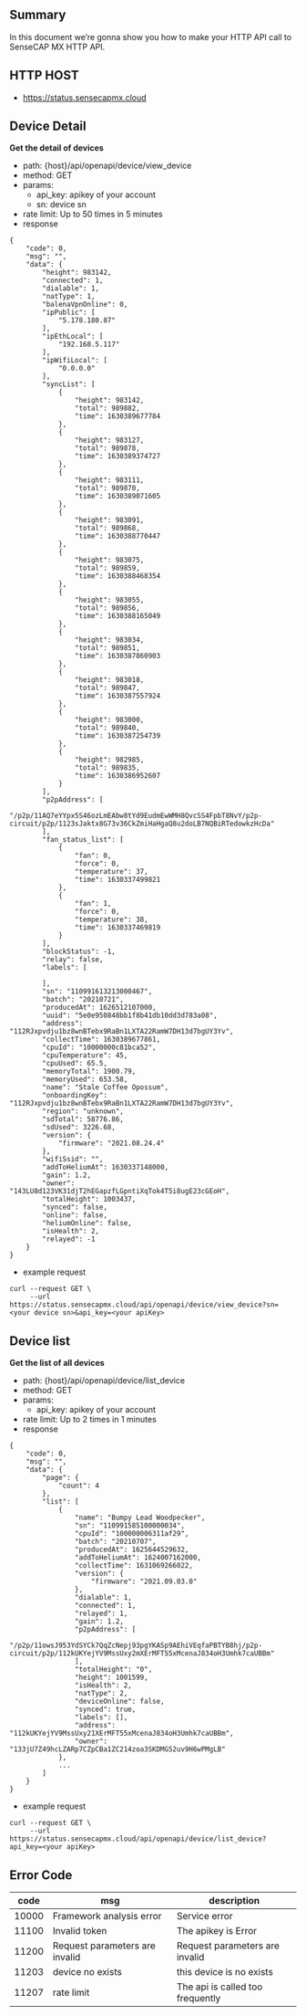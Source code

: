 ## Summary
In this document we’re gonna show you how to make your HTTP API call to SenseCAP MX HTTP API.

## HTTP HOST
- https://status.sensecapmx.cloud

## Device Detail
**Get the detail of devices**

- path: {host}/api/openapi/device/view_device
- method: GET
- params:
    - api_key: apikey of your account
    - sn: device sn
- rate limit: Up to 50 times in 5 minutes
- response
```
{
    "code": 0,
    "msg": "",
    "data": {
        "height": 983142,
        "connected": 1,
        "dialable": 1,
        "natType": 1,
        "balenaVpnOnline": 0,
        "ipPublic": [
            "5.178.180.87"
        ],
        "ipEthLocal": [
            "192.168.5.117"
        ],
        "ipWifiLocal": [
            "0.0.0.0"
        ],
        "syncList": [
            {
                "height": 983142,
                "total": 989882,
                "time": 1630389677784
            },
            {
                "height": 983127,
                "total": 989878,
                "time": 1630389374727
            },
            {
                "height": 983111,
                "total": 989870,
                "time": 1630389071605
            },
            {
                "height": 983091,
                "total": 989868,
                "time": 1630388770447
            },
            {
                "height": 983075,
                "total": 989859,
                "time": 1630388468354
            },
            {
                "height": 983055,
                "total": 989856,
                "time": 1630388165049
            },
            {
                "height": 983034,
                "total": 989851,
                "time": 1630387860903
            },
            {
                "height": 983018,
                "total": 989847,
                "time": 1630387557924
            },
            {
                "height": 983000,
                "total": 989840,
                "time": 1630387254739
            },
            {
                "height": 982985,
                "total": 989835,
                "time": 1630386952607
            }
        ],
        "p2pAddress": [
            "/p2p/11AQ7eYYpx5S46ozLmEAbw8tYd9EudmEwWMH8QvcSS4FpbT8NvY/p2p-circuit/p2p/1123sJaktx8G73v36CkZmiHaHgaQ8u2doLB7NQBiRTedowkzHcDa"
        ],
        "fan_status_list": [
            {
                "fan": 0,
                "force": 0,
                "temperature": 37,
                "time": 1630337499821
            },
            {
                "fan": 1,
                "force": 0,
                "temperature": 38,
                "time": 1630337469819
            }
        ],
        "blockStatus": -1,
        "relay": false,
        "labels": [
            
        ],
        "sn": "110991613213000467",
        "batch": "20210721",
        "producedAt": 1626512107000,
        "uuid": "5e0e950848bb1f8b41db10dd3d783a08",
        "address": "112RJxpvdju1bz8wnBTebx9RaBn1LXTA22RamW7DH13d7bgUY3Yv",
        "collectTime": 1630389677861,
        "cpuId": "10000000c81bca52",
        "cpuTemperature": 45,
        "cpuUsed": 65.5,
        "memoryTotal": 1900.79,
        "memoryUsed": 653.58,
        "name": "Stale Coffee Opossum",
        "onboardingKey": "112RJxpvdju1bz8wnBTebx9RaBn1LXTA22RamW7DH13d7bgUY3Yv",
        "region": "unknown",
        "sdTotal": 58776.86,
        "sdUsed": 3226.68,
        "version": {
            "firmware": "2021.08.24.4"
        },
        "wifiSsid": "",
        "addToHeliumAt": 1630337148000,
        "gain": 1.2,
        "owner": "143LU8d123VK31djT2hEGapzfLGpntiXqTok4T5i8ugE23cGEoH",
        "totalHeight": 1003437,
        "synced": false,
        "online": false,
        "heliumOnline": false,
        "isHealth": 2,
        "relayed": -1
    }
}
```
- example request
```
curl --request GET \
     --url https://status.sensecapmx.cloud/api/openapi/device/view_device?sn=<your device sn>&api_key=<your apiKey>
```

## Device list
**Get the list of all devices**

- path: {host}/api/openapi/device/list_device
- method: GET
- params:
    - api_key: apikey of your account
- rate limit: Up to 2 times in 1 minutes
- response
```
{
    "code": 0,
    "msg": "",
    "data": {
        "page": {
            "count": 4
        },
        "list": [
            {
                "name": "Bumpy Lead Woodpecker",
                "sn": "110991585100000034",
                "cpuId": "100000006311af29",
                "batch": "20210707",
                "producedAt": 1625644529632,
                "addToHeliumAt": 1624007162000,
                "collectTime": 1631069266022,
                "version": {
                    "firmware": "2021.09.03.0"
                },
                "dialable": 1,
                "connected": 1,
                "relayed": 1,
                "gain": 1.2,
                "p2pAddress": [
                    "/p2p/11owsJ953YdSYCk7QqZcNepj93pgYKASp9AEhiVEqfaPBTYB8hj/p2p-circuit/p2p/112kUKYejYV9MssUxy2mXErMFT55xMcenaJ834oH3Umhk7caUBBm"
                ],
                "totalHeight": "0",
                "height": 1001599,
                "isHealth": 2,
                "natType": 2,
                "deviceOnline": false,
                "synced": true,
                "labels": [],
                "address": "112kUKYejYV9MssUxy21XErMFT55xMcenaJ834oH3Umhk7caUBBm",
                "owner": "133jU7Z49hcLZARp7CZpCBa1ZC214zoa3SKDMG52uv9H6wPMgLB"
            },
            ...
        ]
    }
}
```
- example request
```
curl --request GET \
     --url https://status.sensecapmx.cloud/api/openapi/device/list_device?api_key=<your apiKey>
```

## Error Code

code| msg | description
---|---|---
10000 | Framework analysis error | Service error
11100 | Invalid token | The apikey is Error
11200 | Request parameters are invalid | Request parameters are invalid
11203 | device no exists | this device is no exists
11207 | rate limit | The api is called too frequently
